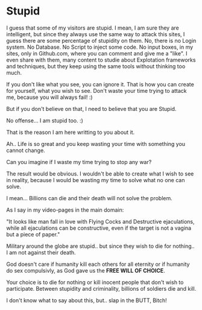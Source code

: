 # Stupid 

I guess that some of my visitors are stupid. I mean, I am sure they are intelligent, but since they always use the same way to attack this sites, I guess there are some percentage of stupidity on them. No, there is no Login system. No Database. No Script to inject some code. No input boxes, in my sites, only in Github.com, where you can comment and give me a "like". I even share with them, many content to studie about Explotation frameworks and techniques, but they keep using the same tools without thinking too much. 

If you don't like what you see, you can ignore it. That is how you can create for yourself, what you wish to see. Don't waste your time trying to attack me, because you will always fail! :) 

But if you don't believe on that, I need to believe that you are Stupid.

No offense... I am stupid too. :) 

That is the reason I am here writting to you about it. 

Ah.. Life is so great and you keep wasting your time with something you cannot change. 

Can you imagine if I waste my time trying to stop any war? 

The result would be obvious. I wouldn't be able to create what I wish to see in reality, because I would be wasting my time to solve what no one can solve. 

I mean... Billions can die and their death will not solve the problem. 

As I say in my video-pages in the main domain: 

"It looks like man fall in love with Flying Cocks and Destructive ejaculations, while all ejaculations can be constructive, even if the target is not a vagina but a piece of paper."

Military around the globe are stupid.. but since they wish to die for nothing.. I am not against their death. 

God doesn't care if humanity kill each others for all eternity or if humanity do sex compulsivly, as God gave us the **FREE WILL OF CHOICE**. 

Your choice is to die for nothing or kill inocent people that don't wish to participate. Between stupidity and criminality, billions of soldiers die and kill. 

I don't know what to say about this, but.. slap in the BUTT, Bitch! 
